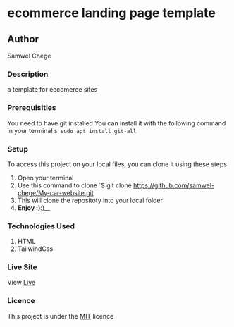 # ecommerce landing page template
## Author
Samwel Chege
### Description
a template for eccomerce sites
### Prerequisities
You need to have git installed
You can install it with the following command in your terminal
`$ sudo apt install git-all`
### Setup
To access this project on your local files, you can clone it using these steps
1. Open your terminal
1. Use this command to clone `$ git clone
https://github.com/samwel-chege/My-car-website.git
1. This will clone the repositoty into your local folder
1. __Enjoy :)__:)__
### Technologies Used
1. HTML
2. TailwindCss

### Live Site
View [Live]()
### Licence
This project is under the  [MIT](LICENSE) licence